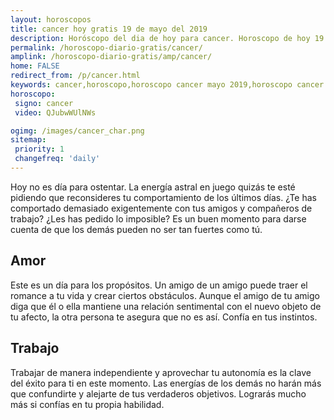 ```yaml
---
layout: horoscopos
title: cancer hoy gratis 19 de mayo del 2019 
description: Horóscopo del dia de hoy para cancer. Horoscopo de hoy 19 de mayo del 2019. Las predicciones de amor, trabajo, vida personal gratis.
permalink: /horoscopo-diario-gratis/cancer/
amplink: /horoscopo-diario-gratis/amp/cancer/
home: FALSE
redirect_from: /p/cancer.html
keywords: cancer,horoscopo,horoscopo cancer mayo 2019,horoscopo cancer hoy,tarot cancer mayo 2019,horoscopo cancer,tarot cancer hoy,horoscopo de hoy,horoscopo diario,tarot del amor,horoscopo de hoy cancer,horoscopo diario del tarot, Horoscopo de hoy cancer 19 de mayo del 2019,horóscopo del día,signos zodiacales 2019, el horoscopo de hoy
horoscopo:
 signo: cancer
 video: QJubwWUlNWs

ogimg: /images/cancer_char.png
sitemap:
 priority: 1
 changefreq: 'daily'
---
```



Hoy no es día para ostentar. La energía astral en juego quizás te esté pidiendo que reconsideres tu comportamiento de los últimos días. ¿Te has comportado demasiado exigentemente con tus amigos y compañeros de trabajo? ¿Les has pedido lo imposible? Es un buen momento para darse cuenta de que los demás pueden no ser tan fuertes como tú.

## Amor

Este es un día para los propósitos. Un amigo de un amigo puede traer el romance a tu vida y crear ciertos obstáculos. Aunque el amigo de tu amigo diga que él o ella mantiene una relación sentimental con el nuevo objeto de tu afecto, la otra persona te asegura que no es así. Confía en tus instintos.

## Trabajo

Trabajar de manera independiente y aprovechar tu autonomía es la clave del éxito para ti en este momento. Las energías de los demás no harán más que confundirte y alejarte de tus verdaderos objetivos. Lograrás mucho más si confías en tu propia habilidad.
